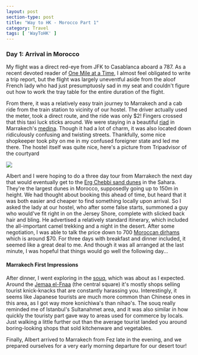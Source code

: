 ```yaml
---
layout: post
section-type: post
title: "Way to HK - Morocco Part 1"
category: Travel
tags: [ 'WayToHK' ]
---
```


### Day 1: Arrival in Morocco

My flight was a direct red-eye from JFK to Casablanca aboard a 787.  As a recent devoted
reader of
[One Mile at a Time](http://onemileatatime.boardingarea.com/),
I almost feel obligated to write a trip report, but the flight was largely uneventful
aside from the aloof French lady who had just presumptuosly sad in my seat and couldn't
figure out how to work the tray table for the entire duration of the flight.

From there, it was a relatively easy train journey to Marrakech and a cab ride
from the train station to vicinity of our hostel.
The driver actually used the meter,
took a direct route, and the ride was only $2! Fingers crossed that this taxi
luck sticks around. We were staying in a beautiful
[riad](https://en.wikipedia.org/wiki/Moroccan_riad)
in Marrakech's [medina](https://en.wikipedia.org/wiki/Medina_quarter).
Though it had a lot of charm, it was also located down ridiculously confusing and twisting
streets. Thankfully, some nice shopkeeper took pity on me in my confused foreigner state
and led me there. The hostel itself was quite nice, here's a picture from Tripadvisor of
the courtyard

![](https://media-cdn.tripadvisor.com/media/photo-s/06/25/ad/bb/riad-dar-tamlil.jpg)

Albert and I were hoping to do a three day tour from Marrakech the next day that
would eventually get to the
[Erg Chebbi sand dunes](https://en.wikipedia.org/wiki/Erg_Chebbi)
in the Sahara. They're the largest dunes in Morocco, supposedly going up to 150m in
height. We had thought about booking this ahead of time, but heard that it was both easier
and cheaper to find something locally upon arrival. So I asked the lady at our hostel,
who after some false starts, summoned a guy who would've fit right in on the Jersey Shore,
complete with slicked back hair and bling.  He advertised a relatively standard itinerary,
which included the all-important camel trekking and a night in the desert. After some
negotiation, I was able to talk the price down to 700
[Moroccan dirhams](https://en.wikipedia.org/wiki/Moroccan_dirham)
which is around $70. For three days with breakfast and dinner included, it seemed like a
great deal to me. And though it was all arranged at the last minute, I was hopeful that
things would go well the following day...

#### Marrakech First Impressions

After dinner, I went exploring in the
[souq](https://en.wikipedia.org/wiki/Souq), which was about as I expected.
Around the [Jemaa el-Fnaa](https://en.wikipedia.org/wiki/Jemaa_el-Fnaa)
(the central square) it's mostly shops selling tourist knick-knacks that are constantly
harassing you. Interestingly, it seems like Japanese tourists are much more common than
Chinese ones in this area, as I got way more konichiwa's than nihao's.  The souq really
reminded me of Istanbul's Sultanahmet area, and it was also similar in how quickly the
touristy part gave way to areas used for commerce by locals. Just walking a little
further out than the average tourist landed you around boring-looking shops that sold
kitchenware and vegetables.

Finally, Albert arrived to Marrakech from Fez late in the evening, and we
prepared ourselves for a very early morning departure for our desert tour!